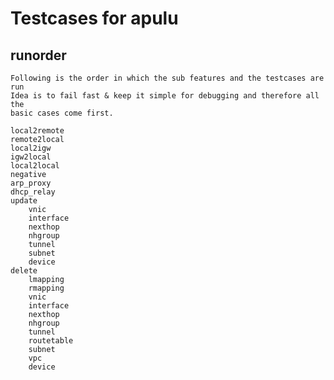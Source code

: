 # Testcases for apulu

## runorder
    Following is the order in which the sub features and the testcases are run
    Idea is to fail fast & keep it simple for debugging and therefore all the
    basic cases come first.
    
    local2remote
    remote2local
    local2igw
    igw2local
    local2local
    negative
    arp_proxy
    dhcp_relay
    update
        vnic
        interface
        nexthop
        nhgroup
        tunnel
        subnet
        device
    delete
        lmapping
        rmapping
        vnic
        interface
        nexthop
        nhgroup
        tunnel
        routetable
        subnet
        vpc
        device
